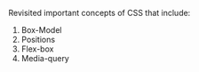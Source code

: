 Revisited important concepts of CSS that include:
1. Box-Model
2. Positions
3. Flex-box
4. Media-query
